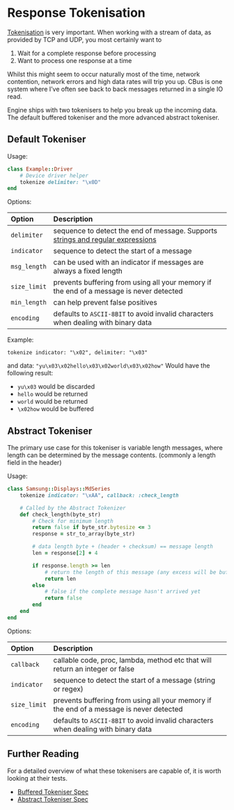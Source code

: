 # Response Tokenisation

[Tokenisation](https://en.wikipedia.org/wiki/Lexical_analysis) is very important. When working with a stream of data, as provided by TCP and UDP, you most certainly want to

1. Wait for a complete response before processing
2. Want to process one response at a time

Whilst this might seem to occur naturally most of the time, network contention, network errors and high data rates will trip you up. CBus is one system where I’ve often see back to back messages returned in a single IO read.

Engine ships with two tokenisers to help you break up the incoming data. The default buffered tokeniser and the more advanced abstract tokeniser.

## Default Tokeniser

Usage:

```ruby
class Example::Driver
    # Device driver helper
    tokenize delimiter: "\x0D"
end
```

Options:

| Option | Description |
| :--- | :--- |
| `delimiter` | sequence to detect the end of message. Supports [strings and regular expressions](http://ruby-doc.org/core-2.2.0/String.html#method-i-split) |
| `indicator` | sequence to detect the start of a message |
| `msg_length` | can be used with an indicator if messages are always a fixed length |
| `size_limit` | prevents buffering from using all your memory if the end of a message is never detected |
| `min_length` | can help prevent false positives |
| `encoding` | defaults to `ASCII-8BIT` to avoid invalid characters when dealing with binary data |

Example:

`tokenize indicator: "\x02", delimiter: "\x03"`

and data: `"yu\x03\x02hello\x03\x02world\x03\x02how"` Would have the following result:

* `yu\x03` would be discarded
* `hello` would be returned
* `world` would be returned
* `\x02how` would be buffered

## Abstract Tokeniser

The primary use case for this tokeniser is variable length messages, where length can be determined by the message contents. \(commonly a length field in the header\)

Usage:

```ruby
class Samsung::Displays::MdSeries
    tokenize indicator: "\xAA", callback: :check_length

    # Called by the Abstract Tokenizer
    def check_length(byte_str)
        # Check for minimum length
        return false if byte_str.bytesize <= 3
        response = str_to_array(byte_str)

        # data length byte + (header + checksum) == message length
        len = response[2] + 4

        if response.length >= len
            # return the length of this message (any excess will be buffered)
            return len
        else
            # false if the complete message hasn't arrived yet
            return false
        end
    end
end
```

Options:

| Option | Description |
| :--- | :--- |
| `callback` | callable code, proc, lambda, method etc that will return an integer or false |
| `indicator` | sequence to detect the start of a message \(string or regex\) |
| `size_limit` | prevents buffering from using all your memory if the end of a message is never detected |
| `encoding` | defaults to `ASCII-8BIT` to avoid invalid characters when dealing with binary data |

## Further Reading

For a detailed overview of what these tokenisers are capable of, it is worth looking at their tests.

* [Buffered Tokeniser Spec](https://github.com/cotag/uv-rays/blob/master/spec/buffered_tokenizer_spec.rb)
* [Abstract Tokeniser Spec](https://github.com/cotag/uv-rays/blob/master/spec/abstract_tokenizer_spec.rb)


